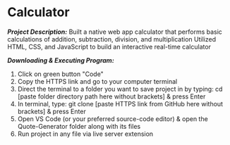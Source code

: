 # Calculator
<i><b>Project Description:</i></b>
  Built a native web app calculator that performs basic calculations of
  addition, subtraction, division, and multiplication
  Utilized HTML, CSS, and JavaScript to build an interactive real-time calculator

<p>
<i><b>Downloading & Executing Program:</i></b>
  <ol>
    <li>Click on green button "Code"</li>
    <li>Copy the HTTPS link and go to your computer terminal</li>
    <li>Direct the terminal to a folder you want to save project in by typing: cd [paste folder directory path here without brackets] & press Enter</li>
    <li>In terminal, type: git clone [paste HTTPS link from GitHub here without brackets] & press Enter</li>
    <li>Open VS Code (or your preferred source-code editor) & open the Quote-Generator folder along with its files</li>
    <li>Run project in any file via live server extension</li>
  </ol>
